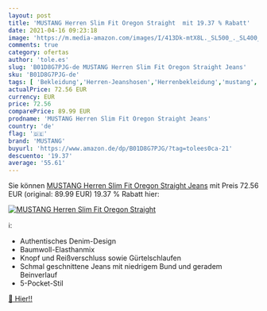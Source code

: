 ```yaml
---
layout: post
title: 'MUSTANG Herren Slim Fit Oregon Straight  mit 19.37 % Rabatt'
date: 2021-04-16 09:23:18
image: 'https://m.media-amazon.com/images/I/413Dk-mtX8L._SL500_._SL400_.jpg'
comments: true
category: ofertas
author: 'tole.es'
slug: 'B01D8G7PJG-de MUSTANG Herren Slim Fit Oregon Straight Jeans'
sku: 'B01D8G7PJG-de'
tags: [ 'Bekleidung','Herren-Jeanshosen','Herrenbekleidung','mustang', ]
actualPrice: 72.56 EUR
currency: EUR
price: 72.56
comparePrice: 89.99 EUR
prodname: 'MUSTANG Herren Slim Fit Oregon Straight Jeans'
country: 'de'
flag: '🇩🇪'
brand: 'MUSTANG'
buyurl: 'https://www.amazon.de/dp/B01D8G7PJG/?tag=tolees0ca-21'
descuento: '19.37'
average: '55.61'
---
```


Sie können [MUSTANG Herren Slim Fit Oregon Straight Jeans](https://www.amazon.de/dp/B01D8G7PJG/?tag=tolees0ca-21) mit Preis 72.56 EUR (original: 89.99 EUR) 19.37 % Rabatt hier:

[![MUSTANG Herren Slim Fit Oregon Straight ](https://m.media-amazon.com/images/I/413Dk-mtX8L._SL500_._SL400_.jpg)](https://www.amazon.de/dp/B01D8G7PJG/?tag=tolees0ca-21)

ℹ️:

- Authentisches Denim-Design
- Baumwoll-Elasthanmix
- Knopf und Reißverschluss sowie Gürtelschlaufen
- Schmal geschnittene Jeans mit niedrigem Bund und geradem Beinverlauf
- 5-Pocket-Stil

[🛒 Hier!!](https://www.amazon.de/dp/B01D8G7PJG/?tag=tolees0ca-21)

